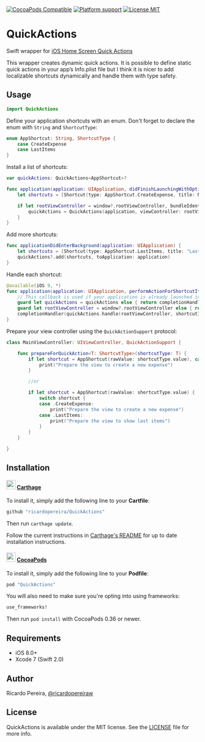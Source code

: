 [![CocoaPods Compatible](https://img.shields.io/cocoapods/v/QuickActions.svg?style=flat-square)](https://cocoapods.org/pods/QuickActions) [![Platform support](https://img.shields.io/badge/platform-ios-lightgrey.svg?style=flat-square)](https://github.com/ricardopereira/QuickActions/blob/master/LICENSE) [![License MIT](https://img.shields.io/badge/license-MIT-blue.svg?style=flat-square)](https://github.com/ricardopereira/QuickActions/blob/master/LICENSE)


# QuickActions
Swift wrapper for [iOS Home Screen Quick Actions](https://developer.apple.com/library/prerelease/ios/documentation/UserExperience/Conceptual/Adopting3DTouchOniPhone/index.html#//apple_ref/doc/uid/TP40016543-CH1-SW2)

This wrapper creates dynamic quick actions. It is possible to define static quick actions in your app’s Info.plist file but I think it is nicer to add localizable shortcuts dynamically and handle them with type safety.

## Usage

```swift
import QuickActions
```

Define your application shortcuts with an enum. Don't forget to declare the enum with `String` and `ShortcutType`:

```swift
enum AppShortcut: String, ShortcutType {
    case CreateExpense
    case LastItems
}
```

Install a list of shortcuts:


```swift
var quickActions: QuickActions<AppShortcut>?

func application(application: UIApplication, didFinishLaunchingWithOptions launchOptions: [NSObject: AnyObject]?) -> Bool {
    let shortcuts = [Shortcut(type: AppShortcut.CreateExpense, title: NSLocalizedString("CreateExpenseTitle", comment: ""), subtitle: NSLocalizedString("CreateExpenseSubTitle", comment: ""), icon: .Add)]

    if let rootViewController = window?.rootViewController, bundleIdentifier = NSBundle.mainBundle().bundleIdentifier {
        quickActions = QuickActions(application, viewController: rootViewController, bundleIdentifier: bundleIdentifier, shortcuts: shortcuts, launchOptions: launchOptions)
    }
}
```

Add more shortcuts:

```swift
func applicationDidEnterBackground(application: UIApplication) {
    let shortcuts = [Shortcut(type: AppShortcut.LastItems, title: "Last items", subtitle: nil, icon: nil)]
    quickActions?.add(shortcuts, toApplication: application)
}
```

Handle each shortcut:

```swift
@available(iOS 9, *)
func application(application: UIApplication, performActionForShortcutItem shortcutItem: UIApplicationShortcutItem, completionHandler: (Bool) -> Void) {
    // This callback is used if your application is already launched in the background, if not application(_:,willFinishLaunchingWithOptions:) or application(_:didFinishLaunchingWithOptions) will be called (handle the shortcut in those callbacks and return `false`)
    guard let quickActions = quickActions else { return completionHandler(false) }
    guard let rootViewController = window?.rootViewController else { return completionHandler(false) }
    completionHandler(quickActions.handle(rootViewController, shortcutItem: shortcutItem))
}
```

Prepare your view controller using the `QuickActionSupport` protocol:

```swift
class MainViewController: UIViewController, QuickActionSupport {

    func prepareForQuickAction<T: ShortcutType>(shortcutType: T) {
        if let shortcut = AppShortcut(rawValue: shortcutType.value), case .CreateExpense = shortcut {
            print("Prepare the view to create a new expense")
        }

        //or

        if let shortcut = AppShortcut(rawValue: shortcutType.value) {
            switch shortcut {
            case .CreateExpense:
                print("Prepare the view to create a new expense")
            case .LastItems:
                print("Prepare the view to show last items")
            }
        }
    }    

}
```

## Installation

#### <img src="https://cloud.githubusercontent.com/assets/432536/5252404/443d64f4-7952-11e4-9d26-fc5cc664cb61.png" width="24" height="24"> [Carthage]

[Carthage]: https://github.com/Carthage/Carthage

To install it, simply add the following line to your **Cartfile**:

```ruby
github "ricardopereira/QuickActions"
```

Then run `carthage update`.

Follow the current instructions in [Carthage's README][carthage-installation]
for up to date installation instructions.

[carthage-installation]: https://github.com/Carthage/Carthage#adding-frameworks-to-an-application

#### <img src="https://dl.dropboxusercontent.com/u/11377305/resources/cocoapods.png" width="24" height="24"> [CocoaPods]

[CocoaPods]: http://cocoapods.org

To install it, simply add the following line to your **Podfile**:

```ruby
pod "QuickActions"
```

You will also need to make sure you're opting into using frameworks:

```ruby
use_frameworks!
```

Then run `pod install` with CocoaPods 0.36 or newer.

## Requirements

* iOS 8.0+
* Xcode 7 (Swift 2.0)

## Author

Ricardo Pereira, [@ricardopereiraw](https://twitter.com/ricardopereiraw)

## License

QuickActions is available under the MIT license. See the [LICENSE] file for more info.

[LICENSE]: /LICENSE


